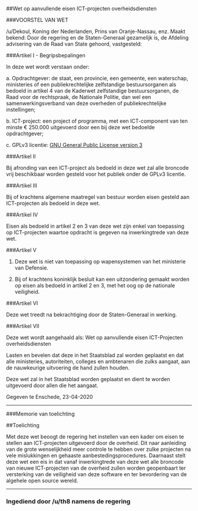 ##Wet op aanvullende eisen ICT-projecten overheidsdiensten 
 
###VOORSTEL VAN WET

/u/Dekoul, Koning der Nederlanden, Prins van Oranje-Nassau, enz. Maakt bekend: Door de regering en de Staten-Generaal gezamelijk is, de Afdeling advisering van de Raad van State gehoord, vastgesteld:


###Artikel I - Begripsbepalingen

In deze wet wordt verstaan onder:

a. Opdrachtgever: de staat, een provincie, een gemeente, een waterschap, ministeries of een publiekrechtelijke zelfstandige bestuursorganen als bedoeld in artikel 4 van de Kaderwet zelfstandige bestuursorganen, de Raad voor de rechtspraak, de Nationale Politie, dan wel een samenwerkingsverband van deze overheden of publiekrechtelijke instellingen;
 
b. ICT-project: een project of programma, met een ICT-component van ten minste € 250.000 uitgevoerd door een bij deze wet bedoelde opdrachtgever;

c. GPLv3 licentie: [GNU General Public License version 3](http://www.gnu.org/licenses/gpl-3.0.html) 

###Artikel II

Bij afronding van een ICT-project als bedoeld in deze wet zal alle broncode vrij beschikbaar worden gesteld voor het publiek onder de GPLv3 licentie.

###Artikel III

Bij of krachtens algemene maatregel van bestuur worden eisen gesteld aan ICT-projecten als bedoeld in deze wet.

###Artikel IV 

Eisen als bedoeld in artikel 2 en 3 van deze wet zijn enkel van toepassing op ICT-projecten waartoe opdracht is gegeven na inwerkingtrede van deze wet.

###Artikel V

1. Deze wet is niet van toepassing op wapensystemen van het ministerie van Defensie.

2. Bij of krachtens koninklijk besluit kan een uitzondering gemaakt worden op eisen als bedoeld in artikel 2 en 3, met het oog op de nationale veiligheid.


###Artikel VI

Deze wet treedt na bekrachtiging door de Staten-Generaal in werking.

###Artikel VII

Deze wet wordt aangehaald als: Wet op aanvullende eisen ICT-Projecten overheidsdiensten

Lasten en bevelen dat deze in het Staatsblad zal worden geplaatst en dat alle ministeries, autoriteiten, colleges en ambtenaren die zulks aangaat, aan de nauwkeurige uitvoering de hand zullen houden.

Deze wet zal in het Staatsblad worden geplaatst en dient te worden uitgevoerd door allen die het aangaat.

Gegeven te Enschede, 23-04-2020

---

###Memorie van toelichting

##Toelichting

Met deze wet beoogt de regering het instellen van een kader om eisen te stellen aan ICT-projecten uitgevoerd door de overheid. Dit naar aanleiding van de grote wenselijkheid meer controle te hebben over zulke projecten na vele mislukkingen en gehaaste aanbestedingsprocedures. Daarnaast stelt deze wet een eis in dat vanaf inwerkingtrede van deze wet alle broncode van nieuwe ICT-projecten van de overheid zullen worden geopenbaart ter versterking van de veiligheid van deze software en ter bevordering van de algehele open source wereld.


---

### Ingediend door /u/th8 namens de regering

